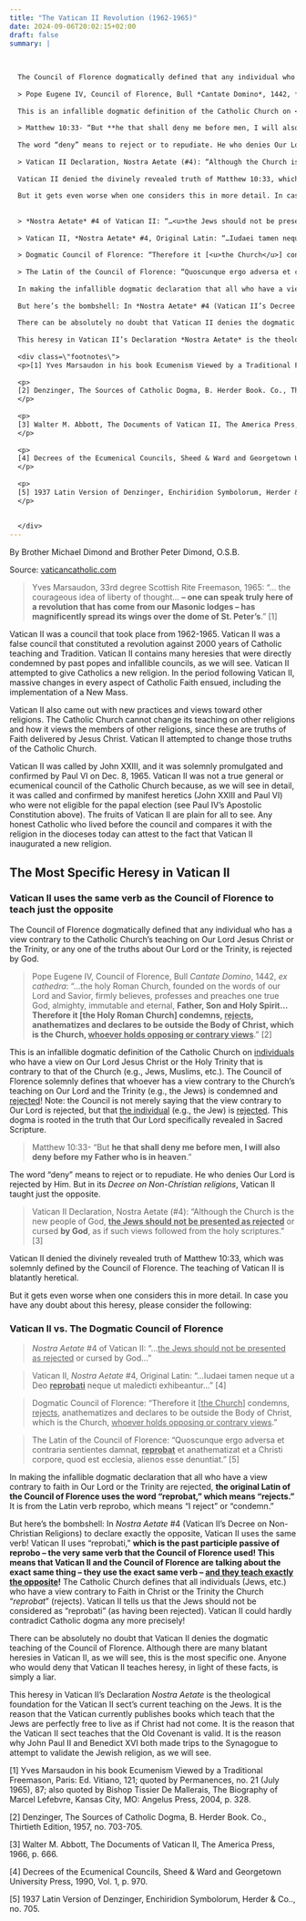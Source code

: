 ```yaml
---
title: "The Vatican II Revolution (1962-1965)"
date: 2024-09-06T20:02:15+02:00
draft: false
summary: |
  
  
  
  The Council of Florence dogmatically defined that any individual who has a view contrary to the Catholic Church’s teaching on Our Lord Jesus Christ or the Trinity, or any one of the truths about Our Lord or the Trinity, is rejected by God.
  
  > Pope Eugene IV, Council of Florence, Bull *Cantate Domino*, 1442, *ex cathedra*: “…the holy Roman Church, founded on the words of our Lord and Savior, firmly believes, professes and preaches one true God, almighty, immutable and eternal, **Father, Son and Holy Spirit… Therefore it [the Holy Roman Church] condemns, <u>rejects</u>, anathematizes and declares to be outside the Body of Christ, which is the Church, <u>whoever holds opposing or contrary views</u>**.” [2]
  
  This is an infallible dogmatic definition of the Catholic Church on <u>individuals</u> who have a view on Our Lord Jesus Christ or the Holy Trinity that is contrary to that of the Church (e.g., Jews, Muslims, etc.). The Council of Florence solemnly defines that whoever has a view contrary to the Church’s teaching on Our Lord and the Trinity (e.g., the Jews) is condemned and <u>rejected</u>! Note: the Council is not merely saying that the view contrary to Our Lord is rejected, but that <u>the individual</u> (e.g., the Jew) is <u>rejected</u>. This dogma is rooted in the truth that Our Lord specifically revealed in Sacred Scripture.
  
  > Matthew 10:33- “But **he that shall deny me before men, I will also deny before my Father who is in heaven**.”
  
  The word “deny” means to reject or to repudiate. He who denies Our Lord is rejected by Him. But in its *Decree on Non-Christian religions*, Vatican II taught just the opposite.
  
  > Vatican II Declaration, Nostra Aetate (#4): “Although the Church is the new people of God, **<u>the Jews should not be presented as rejected</u>** or cursed **by God**, as if such views followed from the holy scriptures.” [3]
  
  Vatican II denied the divinely revealed truth of Matthew 10:33, which was solemnly defined by the Council of Florence. The teaching of Vatican II is blatantly heretical.
  
  But it gets even worse when one considers this in more detail. In case you have any doubt about this heresy, please consider the following:
  
  
  > *Nostra Aetate* #4 of Vatican II: “…<u>the Jews should not be presented as rejected</u> or cursed by God...”
  
  > Vatican II, *Nostra Aetate* #4, Original Latin: “…Iudaei tamen neque ut a Deo **<u>reprobati</u>** neque ut maledicti exhibeantur…” [4]
  
  > Dogmatic Council of Florence: “Therefore it [<u>the Church</u>] condemns, <u>rejects</u>, anathematizes and declares to be outside the Body of Christ, which is the Church, <u>whoever holds opposing or contrary views</u>.”
  
  > The Latin of the Council of Florence: “Quoscunque ergo adversa et contraria sentientes damnat, **<u>reprobat</u>** et anathematizat et a Christi corpore, quod est ecclesia, alienos esse denuntiat.” [5]
  
  In making the infallible dogmatic declaration that all who have a view contrary to faith in Our Lord or the Trinity are rejected, **the original Latin of the Council of Florence uses the word “reprobat,” which means “rejects.”** It is from the Latin verb reprobo, which means “I reject” or “condemn.”
  
  But here’s the bombshell: In *Nostra Aetate* #4 (Vatican II’s Decree on Non-Christian Religions) to declare exactly the opposite, Vatican II uses the same verb! Vatican II uses “reprobati,” **which is the past participle passive of reprobo – the very same verb that the Council of Florence used!  This means that Vatican II and the Council of Florence are talking about the exact same thing – they use the exact same verb – <u>and they teach exactly the opposite</u>!** The Catholic Church defines that all individuals (Jews, etc.) who have a view contrary to Faith in Christ or the Trinity the Church “*reprobat*” (rejects). Vatican II tells us that the Jews should not be considered as “reprobati” (as having been rejected). Vatican II could hardly contradict Catholic dogma any more precisely!
  
  There can be absolutely no doubt that Vatican II denies the dogmatic teaching of the Council of Florence. Although there are many blatant heresies in Vatican II, as we will see, this is the most specific one. Anyone who would deny that Vatican II teaches heresy, in light of these facts, is simply a liar.
  
  This heresy in Vatican II’s Declaration *Nostra Aetate* is the theological foundation for the Vatican II sect’s current teaching on the Jews. It is the reason that the Vatican currently publishes books which teach that the Jews are perfectly free to live as if Christ had not come. It is the reason that the Vatican II sect teaches that the Old Covenant is valid. It is the reason why John Paul II and Benedict XVI both made trips to the Synagogue to attempt to validate the Jewish religion, as we will see.
  
  <div class=\"footnotes\">
  <p>[1] Yves Marsaudon in his book Ecumenism Viewed by a Traditional Freemason, Paris: Ed. Vitiano, 121; quoted by Permanences, no. 21 (July 1965), 87; also quoted by Bishop Tissier De Mallerais, The Biography of Marcel Lefebvre, Kansas City, MO: Angelus Press, 2004, p. 328.</p>
  
  <p>
  [2] Denzinger, The Sources of Catholic Dogma, B. Herder Book. Co., Thirtieth Edition, 1957, no. 703-705.
  </p>
  
  <p>
  [3] Walter M. Abbott, The Documents of Vatican II, The America Press, 1966, p. 666.
  </p>
  
  <p>
  [4] Decrees of the Ecumenical Councils, Sheed & Ward and Georgetown University Press, 1990, Vol. 1, p. 970.
  </p>
  
  <p>
  [5] 1937 Latin Version of Denzinger, Enchiridion Symbolorum, Herder & Co.., no. 705.
  </p>
  
  
  </div>
---
```



By Brother Michael Dimond and Brother Peter Dimond, O.S.B.

Source: [vaticancatholic.com](https://vaticancatholic.com/vatican-ii/)

> Yves Marsaudon, 33rd degree Scottish Rite Freemason, 1965: “… the courageous idea of liberty of thought… **– one can speak truly here of a revolution that has come from our Masonic lodges – has magnificently spread its wings over the dome of St. Peter’s**.” [1] 

Vatican II was a council that took place from 1962-1965. Vatican II was a false council that constituted a revolution against 2000 years of Catholic teaching and Tradition. Vatican II contains many heresies that were directly condemned by past popes and infallible councils, as we will see. Vatican II attempted to give Catholics a new religion. In the period following Vatican II, massive changes in every aspect of Catholic Faith ensued, including the implementation of a New Mass.

Vatican II also came out with new practices and views toward other religions. The Catholic Church cannot change its teaching on other religions and how it views the members of other religions, since these are truths of Faith delivered by Jesus Christ. Vatican II attempted to change those truths of the Catholic Church.

Vatican II was called by John XXIII, and it was solemnly promulgated and confirmed by Paul VI on Dec. 8, 1965. Vatican II was not a true general or ecumenical council of the Catholic Church because, as we will see in detail, it was called and confirmed by manifest heretics (John XXIII and Paul VI) who were not eligible for the papal election (see Paul IV’s Apostolic Constitution above). The fruits of Vatican II are plain for all to see. Any honest Catholic who lived before the council and compares it with the religion in the dioceses today can attest to the fact that Vatican II inaugurated a new religion.

## The Most Specific Heresy in Vatican II

### Vatican II uses the same verb as the Council of Florence to teach just the opposite 

The Council of Florence dogmatically defined that any individual who has a view contrary to the Catholic Church’s teaching on Our Lord Jesus Christ or the Trinity, or any one of the truths about Our Lord or the Trinity, is rejected by God.

> Pope Eugene IV, Council of Florence, Bull *Cantate Domino*, 1442, *ex cathedra*: “…the holy Roman Church, founded on the words of our Lord and Savior, firmly believes, professes and preaches one true God, almighty, immutable and eternal, **Father, Son and Holy Spirit… Therefore it [the Holy Roman Church] condemns, <u>rejects</u>, anathematizes and declares to be outside the Body of Christ, which is the Church, <u>whoever holds opposing or contrary views</u>**.” [2]

This is an infallible dogmatic definition of the Catholic Church on <u>individuals</u> who have a view on Our Lord Jesus Christ or the Holy Trinity that is contrary to that of the Church (e.g., Jews, Muslims, etc.). The Council of Florence solemnly defines that whoever has a view contrary to the Church’s teaching on Our Lord and the Trinity (e.g., the Jews) is condemned and <u>rejected</u>! Note: the Council is not merely saying that the view contrary to Our Lord is rejected, but that <u>the individual</u> (e.g., the Jew) is <u>rejected</u>. This dogma is rooted in the truth that Our Lord specifically revealed in Sacred Scripture.

> Matthew 10:33- “But **he that shall deny me before men, I will also deny before my Father who is in heaven**.”

The word “deny” means to reject or to repudiate. He who denies Our Lord is rejected by Him. But in its *Decree on Non-Christian religions*, Vatican II taught just the opposite.

> Vatican II Declaration, Nostra Aetate (#4): “Although the Church is the new people of God, **<u>the Jews should not be presented as rejected</u>** or cursed **by God**, as if such views followed from the holy scriptures.” [3]

Vatican II denied the divinely revealed truth of Matthew 10:33, which was solemnly defined by the Council of Florence. The teaching of Vatican II is blatantly heretical.

But it gets even worse when one considers this in more detail. In case you have any doubt about this heresy, please consider the following:

### Vatican II vs. The Dogmatic Council of Florence

> *Nostra Aetate* #4 of Vatican II: “…<u>the Jews should not be presented as rejected</u> or cursed by God...”

> Vatican II, *Nostra Aetate* #4, Original Latin: “…Iudaei tamen neque ut a Deo **<u>reprobati</u>** neque ut maledicti exhibeantur…” [4]

> Dogmatic Council of Florence: “Therefore it [<u>the Church</u>] condemns, <u>rejects</u>, anathematizes and declares to be outside the Body of Christ, which is the Church, <u>whoever holds opposing or contrary views</u>.”

> The Latin of the Council of Florence: “Quoscunque ergo adversa et contraria sentientes damnat, **<u>reprobat</u>** et anathematizat et a Christi corpore, quod est ecclesia, alienos esse denuntiat.” [5]

In making the infallible dogmatic declaration that all who have a view contrary to faith in Our Lord or the Trinity are rejected, **the original Latin of the Council of Florence uses the word “reprobat,” which means “rejects.”** It is from the Latin verb reprobo, which means “I reject” or “condemn.”

But here’s the bombshell: In *Nostra Aetate* #4 (Vatican II’s Decree on Non-Christian Religions) to declare exactly the opposite, Vatican II uses the same verb! Vatican II uses “reprobati,” **which is the past participle passive of reprobo – the very same verb that the Council of Florence used!  This means that Vatican II and the Council of Florence are talking about the exact same thing – they use the exact same verb – <u>and they teach exactly the opposite</u>!** The Catholic Church defines that all individuals (Jews, etc.) who have a view contrary to Faith in Christ or the Trinity the Church “*reprobat*” (rejects). Vatican II tells us that the Jews should not be considered as “reprobati” (as having been rejected). Vatican II could hardly contradict Catholic dogma any more precisely!

There can be absolutely no doubt that Vatican II denies the dogmatic teaching of the Council of Florence. Although there are many blatant heresies in Vatican II, as we will see, this is the most specific one. Anyone who would deny that Vatican II teaches heresy, in light of these facts, is simply a liar.

This heresy in Vatican II’s Declaration *Nostra Aetate* is the theological foundation for the Vatican II sect’s current teaching on the Jews. It is the reason that the Vatican currently publishes books which teach that the Jews are perfectly free to live as if Christ had not come. It is the reason that the Vatican II sect teaches that the Old Covenant is valid. It is the reason why John Paul II and Benedict XVI both made trips to the Synagogue to attempt to validate the Jewish religion, as we will see.

<div class="footnotes">

<p>[1] Yves Marsaudon in his book Ecumenism Viewed by a Traditional Freemason, Paris: Ed. Vitiano, 121; quoted by Permanences, no. 21 (July 1965), 87; also quoted by Bishop Tissier De Mallerais, The Biography of Marcel Lefebvre, Kansas City, MO: Angelus Press, 2004, p. 328.</p>

<p>
[2] Denzinger, The Sources of Catholic Dogma, B. Herder Book. Co., Thirtieth Edition, 1957, no. 703-705.
</p>

<p>
[3] Walter M. Abbott, The Documents of Vatican II, The America Press, 1966, p. 666.
</p>

<p>
[4] Decrees of the Ecumenical Councils, Sheed & Ward and Georgetown University Press, 1990, Vol. 1, p. 970.
</p>

<p>
[5] 1937 Latin Version of Denzinger, Enchiridion Symbolorum, Herder & Co.., no. 705.
</p>

</div>
